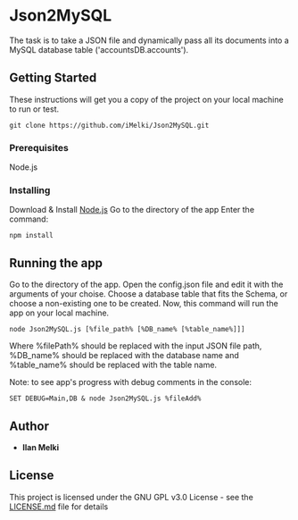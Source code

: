 # Json2MySQL
The task is to take a JSON file and dynamically pass all its documents into a MySQL database table ('accountsDB.accounts').


## Getting Started
These instructions will get you a copy of the project on your local machine to run or test. 
```
git clone https://github.com/iMelki/Json2MySQL.git
```


### Prerequisites
Node.js


### Installing
Download & Install [Node.js](https://nodejs.org/en/)
Go to the directory of the app
Enter the command:
```
npm install
```



## Running the app
Go to the directory of the app.
Open the config.json file and edit it with the arguments of your choise.
Choose a database table that fits the Schema, or choose a non-existing one to be created.
Now, this command will run the app on your local machine.

```
node Json2MySQL.js [%file_path% [%DB_name% [%table_name%]]]
```
Where %filePath% should be replaced with the input JSON file path,
%DB_name% should be replaced with the database name
and %table_name% should be replaced with the table name.


Note: to see app's progress with debug comments in the console:
```
SET DEBUG=Main,DB & node Json2MySQL.js %fileAdd%
``` 



## Author
* **Ilan Melki** 


## License
This project is licensed under the GNU GPL v3.0 License - see the [LICENSE.md](LICENSE.md) file for details

